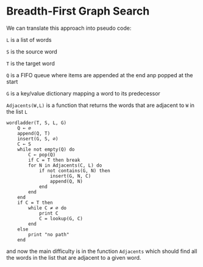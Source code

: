 # Breadth-First Graph Search
We can translate this approach into pseudo code:

`L` is a list of words

`S` is the source word

`T` is the target word

`Q` is a FIFO queue where items are appended at the end anp popped at the start

`G` is a key/value dictionary mapping a word to its predecessor

`Adjacents(W,L)` is a function that returns the words that are adjacent to `W` in the list `L`

```
wordladder(T, S, L, G)
    Q ← ∅
    append(Q, T)
    insert(G, S, ∅)
    C ← S
    while not empty(Q) do
        C ← pop(Q)
        if C = T then break
        for N in Adjacents(C, L) do
            if not contains(G, N) then
                insert(G, N, C)
                append(Q, N)
            end
        end
    end
    if C = T then
        while C ≠ ∅ do
            print C
            C = lookup(G, C)
        end
    else
        print "no path"
    end
```
and now the main difficulty is in the function `Adjacents` which should find all the words in the list that are adjacent to a given word.
